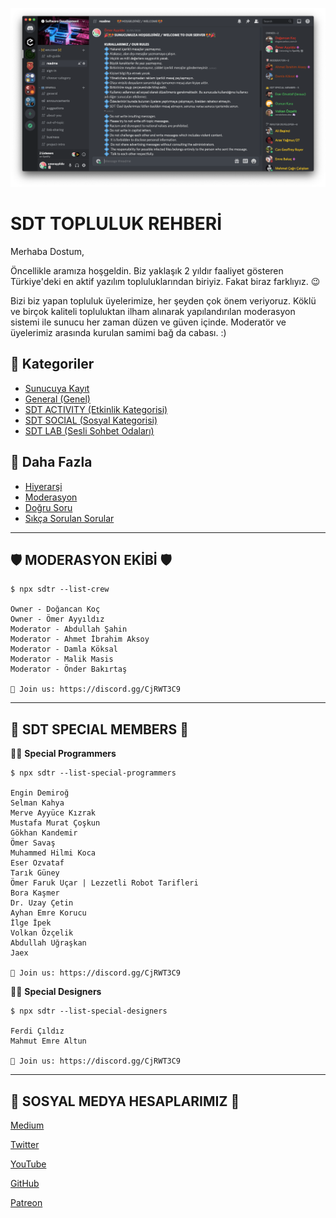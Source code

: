 ![sdt](assets/img/sdt.png)

# SDT TOPLULUK REHBERİ

Merhaba Dostum,

Öncellikle aramıza hoşgeldin. Biz yaklaşık 2 yıldır faaliyet gösteren Türkiye'deki en aktif yazılım topluluklarından biriyiz. Fakat biraz farklıyız. 😉

Bizi biz yapan topluluk üyelerimize, her şeyden çok önem veriyoruz. Köklü ve birçok kaliteli topluluktan ilham alınarak yapılandırılan moderasyon sistemi ile sunucu her zaman düzen ve güven içinde. Moderatör ve üyelerimiz arasında kurulan samimi bağ da cabası. :)

## 📁 Kategoriler
- [Sunucuya Kayıt](pages/register.md)
- [General (Genel)](pages/general.md)                                        
- [SDT ACTIVITY (Etkinlik Kategorisi)](pages/sdt-activity.md)
- [SDT SOCIAL (Sosyal Kategorisi)](pages/sdt-social.md)
- [SDT LAB (Sesli Sohbet Odaları)](pages/sdt-lab.md)

## 🤔 Daha Fazla
- [Hiyerarşi](pages/sdt-hierarchy.md)
- [Moderasyon](pages/moderation.md)
- [Doğru Soru](pages/right-question.md)
- [Sıkça Sorulan Sorular](pages/sss.md)

---

## 🛡 **MODERASYON EKİBİ** 🛡 
```
$ npx sdtr --list-crew

Owner - Doğancan Koç
Owner - Ömer Ayyıldız
Moderator - Abdullah Şahin
Moderator - Ahmet İbrahim Aksoy
Moderator - Damla Köksal
Moderator - Malik Masis
Moderator - Önder Bakırtaş

💜 Join us: https://discord.gg/CjRWT3C9
```

---

## 👑 **SDT SPECIAL MEMBERS** 👑

👨‍💻 **Special Programmers**
```
$ npx sdtr --list-special-programmers

Engin Demiroğ 
Selman Kahya
Merve Ayyüce Kızrak
Mustafa Murat Çoşkun
Gökhan Kandemir
Ömer Savaş
Muhammed Hilmi Koca
Eser Ozvataf
Tarık Güney
Ömer Faruk Uçar | Lezzetli Robot Tarifleri
Bora Kaşmer
Dr. Uzay Çetin
Ayhan Emre Korucu
İlge İpek
Volkan Özçelik
Abdullah Uğraşkan
Jaex

💜 Join us: https://discord.gg/CjRWT3C9
```


👨‍🎨 **Special Designers**
```
$ npx sdtr --list-special-designers 

Ferdi Çıldız 
Mahmut Emre Altun

💜 Join us: https://discord.gg/CjRWT3C9
```

---

## 🔗 **SOSYAL MEDYA HESAPLARIMIZ** 🔗

[Medium](https://medium.com/software-development-turkey)

[Twitter](https://twitter.com/sdtrdev)

[YouTube](https://youtube.com/c/SoftwareDevelopmentTurkey)

[GitHub](https://github.com/sdtrdev)

[Patreon](https://patreon.com/softwaredevelopmentturkey)
